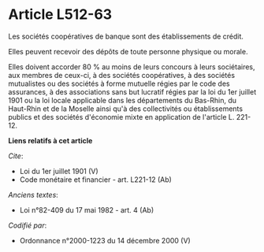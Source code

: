 # Article L512-63

Les sociétés coopératives de banque sont des établissements de crédit. 

Elles peuvent recevoir des dépôts de toute personne physique ou morale. 

Elles doivent accorder 80 % au moins de leurs concours à leurs sociétaires, aux membres de ceux-ci, à des sociétés
coopératives, à des sociétés mutualistes ou des sociétés à forme mutuelle régies par le code des assurances, à des
associations sans but lucratif régies par la loi du 1er juillet 1901 ou la loi locale applicable dans les départements du
Bas-Rhin, du Haut-Rhin et de la Moselle ainsi qu'à des collectivités ou établissements publics et des sociétés d'économie
mixte en application de l'article L. 221-12.

**Liens relatifs à cet article**

_Cite_:

  - Loi du 1er juillet 1901 (V)
  - Code monétaire et financier - art. L221-12 (Ab)

_Anciens textes_:

  - Loi n°82-409 du 17 mai 1982 - art. 4 (Ab)

_Codifié par_:

  - Ordonnance n°2000-1223 du 14 décembre 2000 (V)
